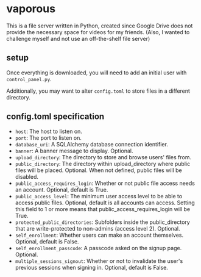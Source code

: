 # vaporous

This is a file server written in Python, created since Google Drive does not provide the necessary space for videos for my friends.
(Also, I wanted to challenge myself and not use an off-the-shelf file server)

## setup
Once everything is downloaded, you will need to add an initial user with `control_panel.py`.

Additionally, you may want to alter `config.toml` to store files in a different directory.

## config.toml specification
- `host`: The host to listen on.
- `port`: The port to listen on.
- `database_uri`: A SQLAlchemy database connection identifier.
- `banner`: A banner message to display. Optional.
- `upload_directory`: The directory to store and browse users' files from.
- `public_directory`: The directory within upload_directory where public files will be placed.
	Optional. When not defined, public files will be disabled.
- `public_access_requires_login`: Whether or not public file access needs an account. Optional, default is True.
- `public_access_level`: The minimum user access level to be able to access public files. Optional, default is all accounts can access. Setting this field to 1 or more means that public_access_requires_login will be True.
- `protected_public_directories`: Subfolders inside the public_directory that are write-protected to non-admins (access level 2). Optional.
- `self_enrollment`: Whether users can make an account themselves. Optional, default is False.
- `self_enrollment_passcode`: A passcode asked on the signup page. Optional.
- `multiple_sessions_signout`: Whether or not to invalidate the user's previous sessions when signing in. Optional, default is False.

